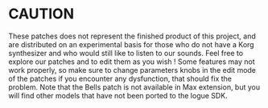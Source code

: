 # CAUTION
These patches does not represent the finished product of this project, and are distributed on an experimental basis for those who do not have a Korg synthesizer and who would still like to listen to our sounds.
Feel free to explore our patches and to edit them as you wish ! Some features may not work properly, so make sure to change parameters knobs in the edit mode of the patches if you encounter any dysfunction, that should fix the problem.
Note that the Bells patch is not available in Max extension, but you will find other models that have not been ported to the logue SDK.

